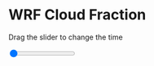 <h1>WRF  Cloud Fraction </h1>
<p>Drag the slider to change the time</p>

<div class="slidecontainer">
<input oninput='setImage(this)' class="slider" type="range" min="0" max="41" value="0" step="1" />
<img id='img'/>
</div>

<script>
var img = document.getElementById('img');
var img_array = ['/assets/images/wrf/cf_wrfout_d01_2020-03-04_12:00:00.png',
'/assets/images/wrf/cf_wrfout_d01_2020-03-04_13:00:00.png',
'/assets/images/wrf/cf_wrfout_d01_2020-03-04_14:00:00.png',
'/assets/images/wrf/cf_wrfout_d01_2020-03-04_15:00:00.png',
'/assets/images/wrf/cf_wrfout_d01_2020-03-04_16:00:00.png',
'/assets/images/wrf/cf_wrfout_d01_2020-03-04_17:00:00.png',
'/assets/images/wrf/cf_wrfout_d01_2020-03-04_18:00:00.png',
'/assets/images/wrf/cf_wrfout_d01_2020-03-04_19:00:00.png',
'/assets/images/wrf/cf_wrfout_d01_2020-03-04_20:00:00.png',
'/assets/images/wrf/cf_wrfout_d01_2020-03-04_21:00:00.png',
'/assets/images/wrf/cf_wrfout_d01_2020-03-04_22:00:00.png',
'/assets/images/wrf/cf_wrfout_d01_2020-03-04_23:00:00.png',
'/assets/images/wrf/cf_wrfout_d01_2020-03-05_00:00:00.png',
'/assets/images/wrf/cf_wrfout_d01_2020-03-05_01:00:00.png',
'/assets/images/wrf/cf_wrfout_d01_2020-03-05_02:00:00.png',
'/assets/images/wrf/cf_wrfout_d01_2020-03-05_03:00:00.png',
'/assets/images/wrf/cf_wrfout_d01_2020-03-05_04:00:00.png',
'/assets/images/wrf/cf_wrfout_d01_2020-03-05_05:00:00.png',
'/assets/images/wrf/cf_wrfout_d01_2020-03-05_06:00:00.png',
'/assets/images/wrf/cf_wrfout_d01_2020-03-05_07:00:00.png',
'/assets/images/wrf/cf_wrfout_d01_2020-03-05_08:00:00.png',
'/assets/images/wrf/cf_wrfout_d01_2020-03-05_09:00:00.png',
'/assets/images/wrf/cf_wrfout_d01_2020-03-05_10:00:00.png',
'/assets/images/wrf/cf_wrfout_d01_2020-03-05_11:00:00.png',
'/assets/images/wrf/cf_wrfout_d01_2020-03-05_12:00:00.png',
'/assets/images/wrf/cf_wrfout_d01_2020-03-05_13:00:00.png',
'/assets/images/wrf/cf_wrfout_d01_2020-03-05_14:00:00.png',
'/assets/images/wrf/cf_wrfout_d01_2020-03-05_15:00:00.png',
'/assets/images/wrf/cf_wrfout_d01_2020-03-05_16:00:00.png',
'/assets/images/wrf/cf_wrfout_d01_2020-03-05_17:00:00.png',
'/assets/images/wrf/cf_wrfout_d01_2020-03-05_18:00:00.png',
'/assets/images/wrf/cf_wrfout_d01_2020-03-05_19:00:00.png',
'/assets/images/wrf/cf_wrfout_d01_2020-03-05_20:00:00.png',
'/assets/images/wrf/cf_wrfout_d01_2020-03-05_21:00:00.png',
'/assets/images/wrf/cf_wrfout_d01_2020-03-05_22:00:00.png',
'/assets/images/wrf/cf_wrfout_d01_2020-03-05_23:00:00.png',
'/assets/images/wrf/cf_wrfout_d01_2020-03-06_00:00:00.png',
'/assets/images/wrf/cf_wrfout_d01_2020-03-06_01:00:00.png',
'/assets/images/wrf/cf_wrfout_d01_2020-03-06_02:00:00.png',
'/assets/images/wrf/cf_wrfout_d01_2020-03-06_03:00:00.png',
'/assets/images/wrf/cf_wrfout_d01_2020-03-06_04:00:00.png',];
function setImage(obj)
{
        var value = obj.value;
        img.src = img_array[value];

}
</script>
